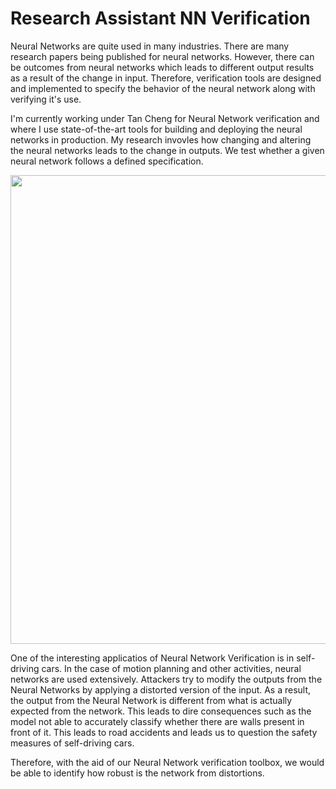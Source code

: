 # Research Assistant NN Verification

Neural Networks are quite used in many industries. There are many research papers being published for neural networks. However, there can be outcomes from neural networks which leads to different output results as a result of the change in input. Therefore, verification tools are designed and implemented to specify the behavior of the neural network along with verifying it's use. 

I'm currently working under Tan Cheng for Neural Network verification and where I use state-of-the-art tools for building and deploying the neural networks in production. 
My research invovles how changing and altering the neural networks leads to the change in outputs. We test whether a given neural network follows a defined specification. 

<img src = "https://github.com/suhasmaddali/Images/blob/main/Research%20Assistant%20Image.jpg" width = 750/>

One of the interesting applicatios of Neural Network Verification is in self-driving cars. In the case of motion planning and other activities, neural networks are used extensively. Attackers try to modify the outputs from the Neural Networks by applying a distorted version of the input. As a result, the output from the Neural Network is different from what is actually expected from the network. This leads to dire consequences such as the model not able to accurately classify whether there are walls present in front of it. This leads to road accidents and leads us to question the safety measures of self-driving cars.

Therefore, with the aid of our Neural Network verification toolbox, we would be able to identify how robust is the network from distortions. 
